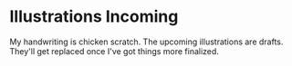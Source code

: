 # Illustrations Incoming

My handwriting is chicken scratch.
The upcoming illustrations are drafts. They'll
get replaced once I've got things
more finalized.
